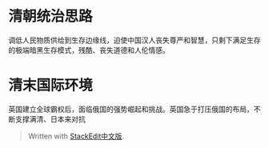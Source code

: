 # 清朝统治思路
调低人民物质供给到生存边缘线，迫使中国汉人丧失尊严和智慧，只剩下满足生存的极端暗黑生存模式，残酷、丧失道德和人伦情感。
# 清末国际环境
英国建立全球霸权后，面临俄国的强势崛起和挑战。英国急于打压俄国的布局，不断支撑满清、日本来对抗

> Written with [StackEdit中文版](https://stackedit.cn/).
<!--stackedit_data:
eyJoaXN0b3J5IjpbLTE5NzgyMzUwNjVdfQ==
-->